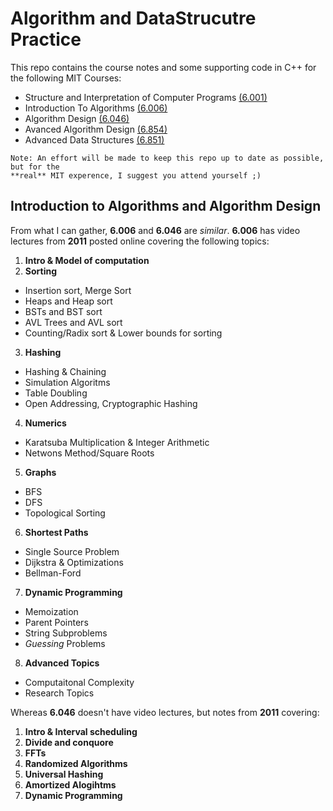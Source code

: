 Algorithm and DataStrucutre Practice
====================================
This repo contains the course notes and some supporting code in C++ for the following MIT Courses:
* Structure and Interpretation of Computer Programs [(6.001)](http://ocw.mit.edu/courses/electrical-engineering-and-computer-science/6-001-structure-and-interpretation-of-computer-programs-spring-2005/)
* Introduction To Algorithms [(6.006)](http://courses.csail.mit.edu/6.006/fall11/notes.shtml)
* Algorithm Design [(6.046)](http://stellar.mit.edu/S/course/6/sp14/6.046/index.html)
* Avanced Algorithm Design [(6.854)](http://courses.csail.mit.edu/6.854/current/)
* Advanced Data Structures [(6.851)](https://courses.csail.mit.edu/6.851/spring14/)

```
Note: An effort will be made to keep this repo up to date as possible, but for the 
**real** MIT experence, I suggest you attend yourself ;)
```

Introduction to Algorithms and Algorithm Design
-----------------------------------------------
From what I can gather, **6.006** and **6.046** are *similar*.
**6.006** has video lectures from **2011** posted online covering the following topics:

1. **Intro & Model of computation**
2. **Sorting**
  * Insertion sort, Merge Sort
  * Heaps and Heap sort
  * BSTs and BST sort
  * AVL Trees and AVL sort
  * Counting/Radix sort & Lower bounds for sorting
3. **Hashing**
  * Hashing & Chaining
  * Simulation Algoritms
  * Table Doubling 
  * Open Addressing, Cryptographic Hashing
4. **Numerics**
  * Karatsuba Multiplication & Integer Arithmetic
  * Netwons Method/Square Roots
5. **Graphs**
  * BFS
  * DFS
  * Topological Sorting
6. **Shortest Paths**
  * Single Source Problem
  * Dijkstra & Optimizations
  * Bellman-Ford
7. **Dynamic Programming**
  * Memoization
  * Parent Pointers
  * String Subproblems
  * *Guessing* Problems
8. **Advanced Topics**
  * Computaitonal Complexity
  * Research Topics

Whereas **6.046** doesn't have video lectures, but notes from **2011** covering:

1. **Intro & Interval scheduling**
2. **Divide and conquore**
3. **FFTs**
4. **Randomized Algorithms**
6. **Universal Hashing**
7. **Amortized Alogihtms**
8. **Dynamic Programming**





